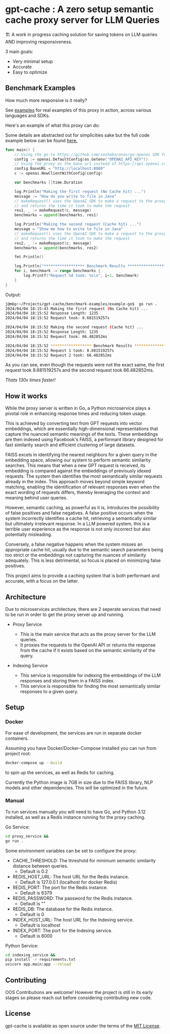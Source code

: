 # gpt-cache : A zero setup semantic cache proxy server for LLM Queries

🏗️ A work in progress caching solution for saving tokens on LLM queries AND improving responsiveness.

3 main goals:

-   Very minimal setup
-   Accurate
-   Easy to optimize

## Benchmark Examples

How much more responsive is it really?

See [examples](https://github.com/jwtly10/gpt-cache/tree/main/benchmark-examples) for real examples of this proxy in action, across various languages and SDKs.

Here's an example of what this proxy can do:

Some details are abstracted out for simplicities sake but the full code example below can be found [here.](https://github.com/jwtly10/gpt-cache/tree/main/benchmark-examples/example-go)

```go
func main() {
    // Using the go-to https://github.com/sashabaranov/go-openai SDK for OpenAI
	config := openai.DefaultConfig(os.Getenv("OPENAI_API_KEY"))
    // Using the proxy as the base url instead of https://api.openai.com/v1
	config.BaseURL = "http://localhost:8080"
	c := openai.NewClientWithConfig(config)

	var benchmarks []time.Duration

	log.Println("Making the first request (No Cache hit) ...")
	message := "How do you write to file in Java"
    // makeRequest() uses the OpenAI SDK to make a request to the proxy
    // and returns the time it took to make the request
	res1, _ := makeRequest(c, message)
	benchmarks = append(benchmarks, res1)

	log.Println("Making the second request (Cache hit) ...")
	message = "Show me how to write to file in Java"
    // makeRequest() uses the OpenAI SDK to make a request to the proxy
    // and returns the time it took to make the request
	res2, _ := makeRequest(c, message)
	benchmarks = append(benchmarks, res2)

	fmt.Println()

	log.Println("****************** Benchmark Results ******************")
	for i, benchmark := range benchmarks {
		log.Printf("Request %d took: %s\n", i+1, benchmark)
	}
}
```

Output:

```sh
j@mbp:~/Projects/gpt-cache/benchmark-examples/example-go$  go run .
2024/04/04 18:15:43 Making the first request (No Cache hit) ...
2024/04/04 18:15:52 Response Length: 1235
2024/04/04 18:15:52 Request took: 8.681519257s

2024/04/04 18:15:52 Making the second request (Cache hit) ...
2024/04/04 18:15:52 Response Length: 1235
2024/04/04 18:15:52 Request took: 66.482852ms

2024/04/04 18:15:52 ****************** Benchmark Results ******************
2024/04/04 18:15:52 Request 1 took: 8.681519257s
2024/04/04 18:15:52 Request 2 took: 66.482852ms
```

As you can see, even though the requests were not the exact same, the first request took 8.681519257s and the second request took 66.482852ms.

_Thats 130x times faster!_

<!-- TODO: Create a benchmarking utility where you can potentially run  -->

## How it works

While the proxy server is written in Go, a Python microservice plays a pivotal role in enhancing response times and reducing token usage.

This is achieved by converting text from GPT requests into vector embeddings, which are essentially high-dimensional representations that capture the nuanced semantic meanings of the texts. These embeddings are then indexed using Facebook's FAISS, a performant library designed for fast similarity search and efficient clustering of large datasets.

FAISS excels in identifying the nearest neighbors for a given query in the embedding space, allowing our system to perform semantic similarity searches. This means that when a new GPT request is received, its embedding is compared against the embeddings of previously idexed requests. The system then identifies the most semantically similar requests already in the index. This approach moves beyond simple keyword matching, enabling the identification of relevant responses even when the exact wording of requests differs, thereby leveraging the context and meaning behind user queries.

However, semantic caching, as powerful as it is, introduces the possibility of false positives and false negatives. A false positive occurs when the system incorrectly identifies a cache hit, retrieving a semantically similar but ultimately irrelevant response. In a LLM powered system, this is a terrible user experience as the response is not only incorrect but also potentially misleading.

Conversely, a false negative happens when the system misses an appropriate cache hit, usually due to the semantic search parameters being too strict or the embeddings not capturing the nuances of similarity adequately. This is less detrimental, so focus is placed on minimizing false positives.

This project aims to provide a caching system that is both performant and accurate, with a focus on the latter.

## Architecture

Due to microservices architecture, there are 2 seperate services that need to be run in order to get the proxy server up and running.

-   Proxy Service

    -   This is the main service that acts as the proxy server for the LLM queries.
    -   It proxies the requests to the OpenAI API or returns the response from the cache if it exists based on the semantic similarity of the query.

-   Indexing Service
    -   This service is responsible for indexing the embeddings of the LLM responses and storing them in a FAISS index.
    -   This service is responsible for finding the most semantically similar responses to a given query.

## Setup

### Docker

For ease of development, the services are run in separate docker containers.

Assuming you have Docker/Docker-Compose installed you can run from project root:

```sh
docker-compose up --build
```

to spin up the services, as well as Redis for caching.

Currently the Python image is 7GB in size due to the FAISS library, NLP models and other dependencies. This will be optimized in the future.

### Manual

To run services manually you will need to have Go, and Python 3.12 installed, as well as a Redis instance running for the proxy caching.

Go Service:

```sh
cd proxy_service &&
go run .
```

Some environment variables can be set to configure the proxy:

-   CACHE_THRESHOLD: The threshold for minimum semantic similarity distance between queries.
    -   Default is 0.2
-   REDIS_HOST_URL: The host URL for the Redis instance.
    -   Default is 127.0.0.1 (localhost for docker Redis)
-   REDIS_PORT: The port for the Redis instance.
    -   Default is 6379
-   REDIS_PASSWORD: The password for the Redis instance.
    -   Default is ""
-   REDIS_DB: The database for the Redis instance.
    -   Default is 0
-   INDEX_HOST_URL: The host URL for the Indexing service.
    -   Default is localhost
-   INDEX_PORT: The port for the Indexing service.
    -   Default is 8000

Python Service:

```sh
cd indexing_service &&
pip install -r requirements.txt
uvicorn app.main:app --reload
```

## Contributing

OOS Contributions are welcome! However the project is still in its early stages so please reach out before considering contributing new code.

## License

gpt-cache is available as open source under the terms of the [MIT License](https://opensource.org/licenses/MIT).
